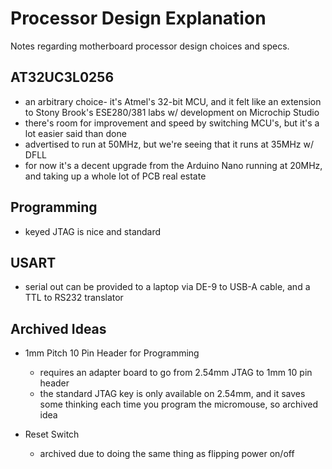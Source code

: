 # Processor Design Explanation
Notes regarding motherboard processor design choices and specs.

## AT32UC3L0256
- an arbitrary choice- it's Atmel's 32-bit MCU, and it felt like an extension to Stony Brook's ESE280/381 labs w/ development on Microchip Studio
- there's room for improvement and speed by switching MCU's, but it's a lot easier said than done
- advertised to run at 50MHz, but we're seeing that it runs at 35MHz w/ DFLL
- for now it's a decent upgrade from the Arduino Nano running at 20MHz, and taking up a whole lot of PCB real estate

## Programming
- keyed JTAG is nice and standard

## USART
- serial out can be provided to a laptop via DE-9 to USB-A cable, and a TTL to RS232 translator

## Archived Ideas
- 1mm Pitch 10 Pin Header for Programming
  - requires an adapter board to go from 2.54mm JTAG to 1mm 10 pin header
  - the standard JTAG key is only available on 2.54mm, and it saves some thinking each time you program the micromouse, so archived idea

- Reset Switch
  - archived due to doing the same thing as flipping power on/off